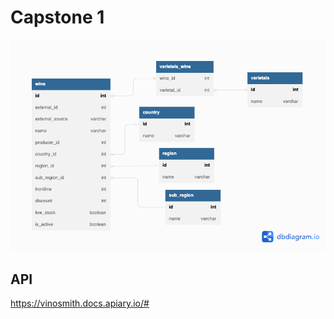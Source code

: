 # Capstone 1

![Database model](/public/databasediagram.png)

## API
https://vinosmith.docs.apiary.io/#